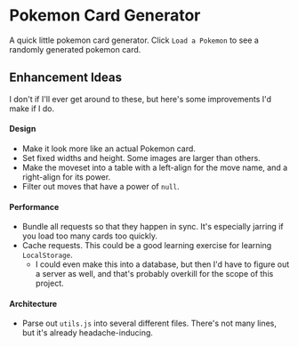 # Pokemon Card Generator
A quick little pokemon card generator. Click `Load a Pokemon` to see a randomly generated pokemon card.

## Enhancement Ideas
I don't if I'll ever get around to these, but here's some improvements I'd make if I do.
#### Design
- Make it look more like an actual Pokemon card.
- Set fixed widths and height. Some images are larger than others.
- Make the moveset into a table with a left-align for the move name, and a right-align for its power.
- Filter out moves that have a power of `null`.
#### Performance
- Bundle all requests so that they happen in sync. It's especially jarring if you load too many cards too quickly.
- Cache requests. This could be a good learning exercise for learning `LocalStorage`.
    - I could even make this into a database, but then I'd have to figure out a server as well, and that's probably overkill for the scope of this project.
#### Architecture
- Parse out `utils.js` into several different files. There's not many lines, but it's already headache-inducing.
